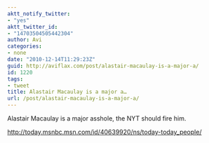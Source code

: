 ```yaml
---
aktt_notify_twitter:
- "yes"
aktt_twitter_id:
- "14703504505442304"
author: Avi
categories:
- none
date: "2010-12-14T11:29:23Z"
guid: http://aviflax.com/post/alastair-macaulay-is-a-major-a/
id: 1220
tags:
- tweet
title: Alastair Macaulay is a major a…
url: /post/alastair-macaulay-is-a-major-a/
---
```

Alastair Macaulay is a major asshole, the NYT should fire him.

<a href="http://today.msnbc.msn.com/id/40639920/ns/today-today_people/" rel="nofollow">http://today.msnbc.msn.com/id/40639920/ns/today-today_people/</a>